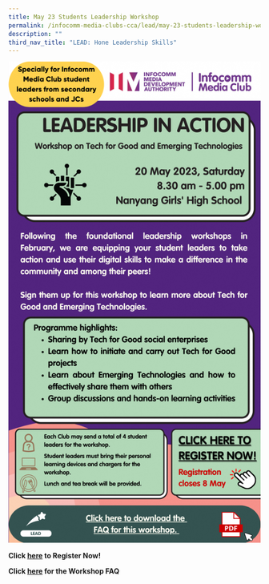 ```yaml
---
title: May 23 Students Leadership Workshop
permalink: /infocomm-media-clubs-cca/lead/may-23-students-leadership-workshop/
description: ""
third_nav_title: "LEAD: Hone Leadership Skills"
---
```

![](/images/Icmclub/leadership%20in%20action%20edm.png)

**Click [here](https://form.gov.sg/64363a8e27d3a2001200341b) to Register Now!** <br>

**Click [here](https://go.gov.sg/lead-leadership-in-action-workshop-faq) for the Workshop FAQ**